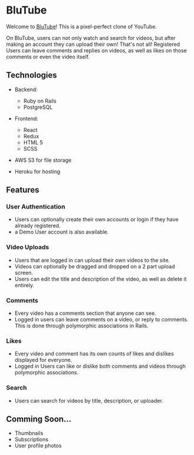 # BluTube

Welcome to [BluTube](https://www.blu-tube.com/#/)! This is a pixel-perfect clone of YouTube.

On BluTube, users can not only watch and search for videos, but after making an account they can upload their own!
That's not all! Registered Users can leave comments and replies on videos, as well as likes on those comments or even the video itself.

## Technologies

-   Backend:

    -   Ruby on Rails
    -   PostgreSQL

-   Frontend:

    -   React
    -   Redux
    -   HTML 5
    -   SCSS

-   AWS S3 for file storage

-   Heroku for hosting

## Features

### User Authentication

-   Users can optionally create their own accounts or login if they have already registered.
-   a Demo User account is also available.

### Video Uploads

-   Users that are logged in can upload their own videos to the site.
-   Videos can optionally be dragged and dropped on a 2 part upload screen.
-   Users can edit the title and description of the video, as well as delete it entirely.

### Comments

-   Every video has a comments section that anyone can see.
-   Logged in users can leave comments on a video, or reply to comments. This is done through polymorphic associations in Rails.

### Likes

-   Every video and comment has its own counts of likes and dislikes displayed for everyone.
-   Logged in Users can like or dislike both comments and videos through polymorphic associations.

### Search

-   Users can search for videos by title, description, or uploader.

## Comming Soon...

-   Thumbnails
-   Subscriptions
-   User profile photos
